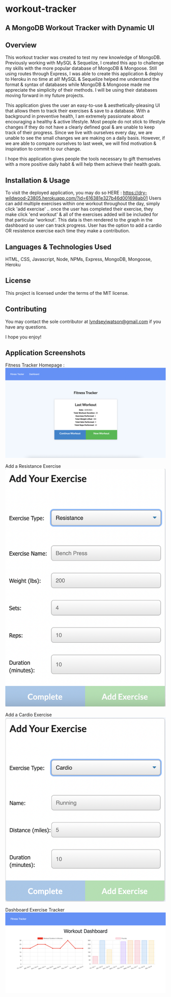 # workout-tracker

## A MongoDB Workout Tracker with Dynamic UI

## Overview

This workout tracker was created to test my new knowledge of MongoDB. Previously working with MySQL & Sequelize, I created this app to challenge my skills with the more popular database of MongoDB & Mongoose. Still using routes through Express, I was able to create this application & deploy to Heroku in no time at all! MySQL & Sequelize helped me understand the format & syntax of databases while MongoDB & Mongoose made me appreciate the simplicity of their methods. I will be using their databases moving forward in my future projects.

This application gives the user an easy-to-use & aesthetically-pleasing UI that allows them to track their exercises & save to a database. With a background in preventive health, I am extremely passionate about encouraging a healthy & active lifestyle. Most people do not stick to lifestyle changes if they do not have a clearly defined goal & are unable to keep track of their progress. Since we live with ourselves every day, we are unable to see the small changes we are making on a daily basis. However, if we are able to compare ourselves to last week, we will find motivation & inspiration to commit to our change. 

I hope this application gives people the tools necessary to gift themselves with a more positive daily habit & will help them achieve their health goals. 

## Installation & Usage 

To visit the deployed application, you may do so HERE : https://dry-wildwood-23805.herokuapp.com/?id=616381e327b46d001698ab01
Users can add multiple exercises within one workout throughout the day, simply click 'add exercise' .. once the user has completed their exercise, they make click 'end workout' & all of the exercises added will be included for that particular 'workout'. This data is then rendered to the graph in the dashboard so user can track progress. User has the option to add a cardio OR resistence exercise each time they make a contribution.

## Languages & Technologies Used

HTML, CSS, Javascript, Node, NPMs, Express, MongoDB, Mongoose, Heroku

## License 

This project is licensed under the terms of the MIT license. 

## Contributing

You may contact the sole contributor at lyndseyjwatson@gmail.com if you have any questions.

I hope you enjoy!

## Application Screenshots

Fitness Tracker Homepage :
![Homepage](./assets/homepage.png)

Add a Resistance Exercise
![Resistance Exercise](./assets/resistance-new-workout.png)

Add a Cardio Exercise
![Cardio Exercise](./assets/cardio-new-workout.png)

Dashboard Exercise Tracker
![Dashboard](./assets/dashboard-exercise-tracker.png)
